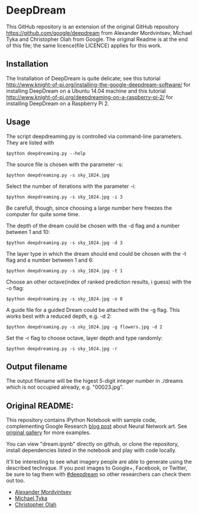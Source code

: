 DeepDream
============

This GitHub repository is an extension of the original GitHub repository
https://github.com/google/deepdream from Alexander Mordvintsev, Michael Tyka and
Christopher Olah from Google. The original Readme is at the end of this file;
the same licence(file LICENCE) applies for this work.

Installation
-------------------------------

The Installation of DeepDream is quite delicate; see this tutorial
http://www.knight-of-pi.org/installing-the-google-deepdream-software/
for installing DeepDream on a Ubuntu 14.04 machine and this tutorial
http://www.knight-of-pi.org/deepdreaming-on-a-raspberry-pi-2/
for installing DeepDream on a Raspberry Pi 2.

Usage
-----------------------------------
The script deepdreaming.py is controlled via command-line parameters. They are listed with

    $python deepdreaming.py --help

The source file is chosen with the parameter -s:

    $python deepdreaming.py -s sky_1024.jpg

Select the number of iterations with the parameter -i:

    $python deepdreaming.py -s sky_1024.jpg -i 3

Be carefull, though, since choosing a large number here freezes the computer for quite some time.

The depth of the dream could be chosen with the -d flag and a number between 1 and 10:

    $python deepdreaming.py -s sky_1024.jpg -d 3

The layer type in which the dream should end could be chosen with the -t flag and a number between 1 and 6:

    $python deepdreaming.py -s sky_1024.jpg -t 1

Choose an other octave(index of ranked prediction results, i guess) with the -o flag:

    $python deepdreaming.py -s sky_1024.jpg -o 8

A guide file for a guided Dream could be attached with the -g flag. This works
best with a reduced depth, e.g. -d 2:

    $python deepdreaming.py -s sky_1024.jpg -g flowers.jpg -d 2

Set the -r flag to choose octave, layer depth and type randomly:

    $python deepdreaming.py -s sky_1024.jpg -r



Output filename
--------------------------------
The output filename will be the higest 5-digit integer number in ./dreams which
is not occupied already, e.g. "00023.jpg".

Original README:
--------------------------------

This repository contains IPython Notebook with sample code, complementing 
Google Research [blog post](http://googleresearch.blogspot.ch/2015/06/inceptionism-going-deeper-into-neural.html) about Neural Network art.
See [original gallery](https://photos.google.com/share/AF1QipPX0SCl7OzWilt9LnuQliattX4OUCj_8EP65_cTVnBmS1jnYgsGQAieQUc1VQWdgQ?key=aVBxWjhwSzg2RjJWLWRuVFBBZEN1d205bUdEMnhB) for more examples.

You can view "dream.ipynb" directly on github, or clone the repository, 
install dependencies listed in the notebook and play with code locally.

It'll be interesting to see what imagery people are able to generate using the described technique. If you post images to Google+, Facebook, or Twitter, be sure to tag them with [#deepdream](https://twitter.com/hashtag/deepdream) so other researchers can check them out too.

* [Alexander Mordvintsev](mailto:moralex@google.com)
* [Michael Tyka](https://www.twitter.com/mtyka)
* [Christopher Olah](mailto:colah@google.com)

